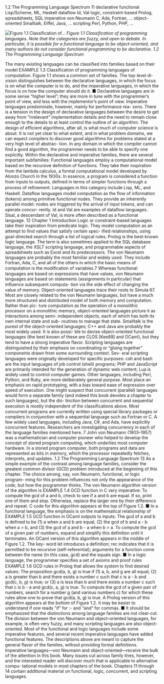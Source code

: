 1.2 The Programming Language Spectrum
11
declarative
functional
Lisp/Scheme, ML, Haskell
dataﬂow
Id, Val
logic, constraint-based
Prolog, spreadsheets, SQL
imperative
von Neumann
C, Ada, Fortran, ...
object-oriented
Smalltalk, Eiffel, Java, ...
scripting
Perl, Python, PHP, ...


![Figure 1.1 Classiﬁcation of...](images/page_44_caption_Figure%201.1%20Classi%EF%AC%81cation%20of%20programming%20languages.%20Note%20that%20the%20categories%20are%20fuzzy%2C%20and%20open%20to%20d.png)
*Figure 1.1 Classiﬁcation of programming languages. Note that the categories are fuzzy, and open to debate. In particular, it is possible for a functional language to be object-oriented, and many authors do not consider functional programming to be declarative. 1.2 The Programming Language Spectrum*

The many existing languages can be classiﬁed into families based on their model
EXAMPLE 1.3
Classiﬁcation of
programming languages
of computation. Figure 1.1 shows a common set of families. The top-level di-
vision distinguishes between the declarative languages, in which the focus is on
what the computer is to do, and the imperative languages, in which the focus is
on how the computer should do it.
■
Declarative languages are in some sense “higher level”; they are more in tune
with the programmer’s point of view, and less with the implementor’s point of
view. Imperative languages predominate, however, mainly for performance rea-
sons. There is a tension in the design of declarative languages between the desire
to get away from “irrelevant” implementation details and the need to remain close
enough to the details to at least control the outline of an algorithm. The design of
efﬁcient algorithms, after all, is what much of computer science is about. It is not
yet clear to what extent, and in what problem domains, we can expect compilers
to discover good algorithms for problems stated at a very high level of abstrac-
tion. In any domain in which the compiler cannot ﬁnd a good algorithm, the
programmer needs to be able to specify one explicitly.
Within the declarative and imperative families, there are several important
subfamilies:
Functional languages employ a computational model based on the recursive
deﬁnition of functions. They take their inspiration from the lambda calculus,
a formal computational model developed by Alonzo Church in the 1930s. In
essence, a program is considered a function from inputs to outputs, deﬁned in
terms of simpler functions through a process of reﬁnement. Languages in this
category include Lisp, ML, and Haskell.
Dataﬂow languages model computation as the ﬂow of information (tokens)
among primitive functional nodes. They provide an inherently parallel model:
nodes are triggered by the arrival of input tokens, and can operate concur-
rently. Id and Val are examples of dataﬂow languages. Sisal, a descendant of
Val, is more often described as a functional language.
12
Chapter 1 Introduction
Logic or constraint-based languages take their inspiration from predicate logic.
They model computation as an attempt to ﬁnd values that satisfy certain spec-
iﬁed relationships, using goal-directed search through a list of logical rules.
Prolog is the best-known logic language. The term is also sometimes applied
to the SQL database language, the XSLT scripting language, and programmable
aspects of spreadsheets such as Excel and its predecessors.
The von Neumann languages are probably the most familiar and widely used.
They include Fortran, Ada, C, and all of the others in which the basic means of
computation is the modiﬁcation of variables.7 Whereas functional languages
are based on expressions that have values, von Neumann languages are based
on statements (assignments in particular) that inﬂuence subsequent computa-
tion via the side effect of changing the value of memory.
Object-oriented languages trace their roots to Simula 67.
Most are closely
related to the von Neumann languages, but have a much more structured
and distributed model of both memory and computation. Rather than pic-
ture computation as the operation of a monolithic processor on a monolithic
memory, object-oriented languages picture it as interactions among semi-
independent objects, each of which has both its own internal state and sub-
routines to manage that state. Smalltalk is the purest of the object-oriented
languages; C++ and Java are probably the most widely used. It is also possi-
ble to devise object-oriented functional languages (the best known of these are
CLOS [Kee89] and OCaml), but they tend to have a strong imperative ﬂavor.
Scripting languages are distinguished by their emphasis on coordinating or
“gluing together” components drawn from some surrounding context. Sev-
eral scripting languages were originally developed for speciﬁc purposes: csh
and bash are the input languages of job control (shell) programs; PHP and
JavaScript are primarily intended for the generation of dynamic web content;
Lua is widely used to control computer games. Other languages, including
Perl, Python, and Ruby, are more deliberately general purpose. Most place
an emphasis on rapid prototyping, with a bias toward ease of expression over
speed of execution.
One might suspect that concurrent (parallel) languages would form a separate
family (and indeed this book devotes a chapter to such languages), but the dis-
tinction between concurrent and sequential execution is mostly independent of
the classiﬁcations above. Most concurrent programs are currently written using
special library packages or compilers in conjunction with a sequential language
such as Fortran or C. A few widely used languages, including Java, C#, and Ada,
have explicitly concurrent features. Researchers are investigating concurrency in
each of the language families mentioned here.
7
John von Neumann (1903–1957) was a mathematician and computer pioneer who helped to
develop the concept of stored program computing, which underlies most computer hardware. In
a stored program computer, both programs and data are represented as bits in memory, which
the processor repeatedly fetches, interprets, and updates.
1.2 The Programming Language Spectrum
13
As a simple example of the contrast among language families, consider the
greatest common divisor (GCD) problem introduced at the beginning of this
chapter. The choice among, say, von Neumann, functional, or logic program-
ming for this problem inﬂuences not only the appearance of the code, but how
the programmer thinks. The von Neumann algorithm version of the algorithm is
EXAMPLE 1.4
GCD function in C
very imperative:
To compute the gcd of a and b, check to see if a and b are equal. If so, print one of
them and stop. Otherwise, replace the larger one by their difference and repeat.
C code for this algorithm appears at the top of Figure 1.2.
■
In a functional language, the emphasis is on the mathematical relationship of
EXAMPLE 1.5
GCD function in OCaml
outputs to inputs:
The gcd of a and b is deﬁned to be (1) a when a and b are equal, (2) the gcd of b and
a - b when a > b, and (3) the gcd of a and b - a when b > a. To compute the gcd of
a given pair of numbers, expand and simplify this deﬁnition until it terminates.
An OCaml version of this algorithm appears in the middle of Figure 1.2. The key-
word let introduces a deﬁnition; rec indicates that it is permitted to be recursive
(self-referential); arguments for a function come between the name (in this case,
gcd) and the equals sign.
■
In a logic language, the programmer speciﬁes a set of axioms and proof rules
EXAMPLE 1.6
GCD rules in Prolog
that allows the system to ﬁnd desired values:
The proposition gcd(a, b, g) is true if (1) a, b, and g are all equal; (2) a is greater
than b and there exists a number c such that c is a - b and gcd(c, b, g) is true; or
(3) a is less than b and there exists a number c such that c is b - a and gcd(c, a,
g) is true. To compute the gcd of a given pair of numbers, search for a number g (and
various numbers c) for which these rules allow one to prove that gcd(a, b, g) is true.
A Prolog version of this algorithm appears at the bottom of Figure 1.2. It may be
easier to understand if one reads “if” for :- and “and” for commas.
■
It should be emphasized that the distinctions among language families are not
clear-cut. The division between the von Neumann and object-oriented languages,
for example, is often very fuzzy, and many scripting languages are also object-
oriented. Most of the functional and logic languages include some imperative
features, and several recent imperative languages have added functional features.
The descriptions above are meant to capture the general ﬂavor of the families,
without providing formal deﬁnitions.
Imperative languages—von Neumann and object-oriented—receive the bulk
of the attention in this book. Many issues cut across family lines, however, and
the interested reader will discover much that is applicable to alternative compu-
tational models in most chapters of the book. Chapters 11 through 14 contain
additional material on functional, logic, concurrent, and scripting languages.
